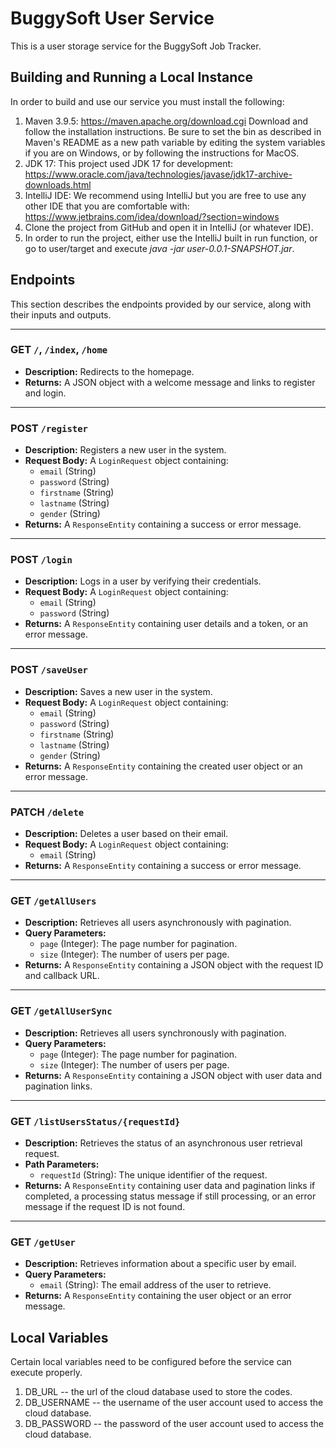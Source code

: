 # BuggySoft User Service 

This is a user storage service for the BuggySoft Job Tracker. 

## Building and Running a Local Instance
In order to build and use our service you must install the following:

1. Maven 3.9.5: https://maven.apache.org/download.cgi Download and follow the installation instructions. Be sure to set the bin as described in Maven's README as a new path variable by editing the system variables if you are on Windows, or by following the instructions for MacOS.
2. JDK 17: This project used JDK 17 for development: https://www.oracle.com/java/technologies/javase/jdk17-archive-downloads.html
3. IntelliJ IDE: We recommend using IntelliJ but you are free to use any other IDE that you are comfortable with: https://www.jetbrains.com/idea/download/?section=windows
4. Clone the project from GitHub and open it in IntelliJ (or whatever IDE).
5. In order to run the project, either use the IntelliJ built in run function, or go to user/target and execute *java -jar user-0.0.1-SNAPSHOT.jar*.

## Endpoints

This section describes the endpoints provided by our service, along with their inputs and outputs.

---

### GET `/`, `/index`, `/home`
- **Description:** Redirects to the homepage.
- **Returns:** A JSON object with a welcome message and links to register and login.

---

### POST `/register`
- **Description:** Registers a new user in the system.
- **Request Body:** A `LoginRequest` object containing:
  - `email` (String)
  - `password` (String)
  - `firstname` (String)
  - `lastname` (String)
  - `gender` (String)
- **Returns:** A `ResponseEntity` containing a success or error message.

---

### POST `/login`
- **Description:** Logs in a user by verifying their credentials.
- **Request Body:** A `LoginRequest` object containing:
  - `email` (String)
  - `password` (String)
- **Returns:** A `ResponseEntity` containing user details and a token, or an error message.

---

### POST `/saveUser`
- **Description:** Saves a new user in the system.
- **Request Body:** A `LoginRequest` object containing:
  - `email` (String)
  - `password` (String)
  - `firstname` (String)
  - `lastname` (String)
  - `gender` (String)
- **Returns:** A `ResponseEntity` containing the created user object or an error message.

---

### PATCH `/delete`
- **Description:** Deletes a user based on their email.
- **Request Body:** A `LoginRequest` object containing:
  - `email` (String)
- **Returns:** A `ResponseEntity` containing a success or error message.

---

### GET `/getAllUsers`
- **Description:** Retrieves all users asynchronously with pagination.
- **Query Parameters:**
  - `page` (Integer): The page number for pagination.
  - `size` (Integer): The number of users per page.
- **Returns:** A `ResponseEntity` containing a JSON object with the request ID and callback URL.

---

### GET `/getAllUserSync`
- **Description:** Retrieves all users synchronously with pagination.
- **Query Parameters:**
  - `page` (Integer): The page number for pagination.
  - `size` (Integer): The number of users per page.
- **Returns:** A `ResponseEntity` containing a JSON object with user data and pagination links.

---

### GET `/listUsersStatus/{requestId}`
- **Description:** Retrieves the status of an asynchronous user retrieval request.
- **Path Parameters:**
  - `requestId` (String): The unique identifier of the request.
- **Returns:** A `ResponseEntity` containing user data and pagination links if completed, a processing status message if still processing, or an error message if the request ID is not found.

---

### GET `/getUser`
- **Description:** Retrieves information about a specific user by email.
- **Query Parameters:**
  - `email` (String): The email address of the user to retrieve.
- **Returns:** A `ResponseEntity` containing the user object or an error message.
  

## Local Variables

Certain local variables need to be configured before the service can execute properly. 

1. DB_URL -- the url of the cloud database used to store the codes.
2. DB_USERNAME -- the username of the user account used to access the cloud database.
3. DB_PASSWORD -- the password of the user account used to access the cloud database.
